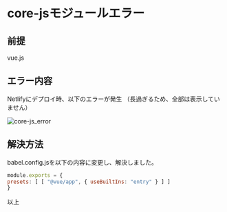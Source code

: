 # core-jsモジュールエラー
## 前提
vue.js

## エラー内容
Netlifyにデプロイ時、以下のエラーが発生
（長過ぎるため、全部は表示していません）

![core-js_error](./img/article6/core-js_error.png)

## 解決方法
babel.config.jsを以下の内容に変更し、解決しました。

```javascript
module.exports = {
presets: [ [ "@vue/app", { useBuiltIns: "entry" } ] ]
}
```

以上
